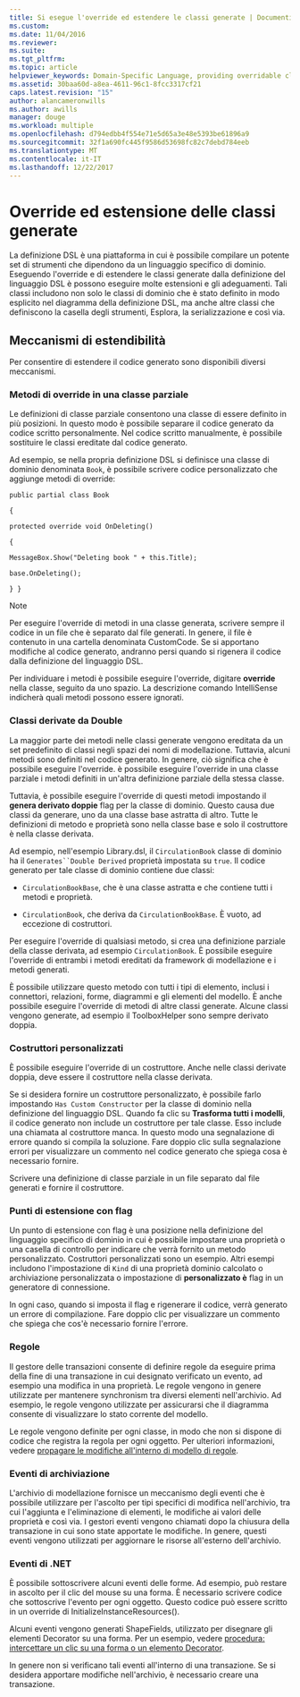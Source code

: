 ```yaml
---
title: Si esegue l'override ed estendere le classi generate | Documenti Microsoft
ms.custom: 
ms.date: 11/04/2016
ms.reviewer: 
ms.suite: 
ms.tgt_pltfrm: 
ms.topic: article
helpviewer_keywords: Domain-Specific Language, providing overridable classes
ms.assetid: 30baa60d-a8ea-4611-96c1-8fcc3317cf21
caps.latest.revision: "15"
author: alancameronwills
ms.author: awills
manager: douge
ms.workload: multiple
ms.openlocfilehash: d794edbb4f554e71e5d65a3e48e5393be61896a9
ms.sourcegitcommit: 32f1a690fc445f9586d53698fc82c7debd784eeb
ms.translationtype: MT
ms.contentlocale: it-IT
ms.lasthandoff: 12/22/2017
---
```

# <a name="overriding-and-extending-the-generated-classes"></a>Override ed estensione delle classi generate
La definizione DSL è una piattaforma in cui è possibile compilare un potente set di strumenti che dipendono da un linguaggio specifico di dominio. Eseguendo l'override e di estendere le classi generate dalla definizione del linguaggio DSL è possono eseguire molte estensioni e gli adeguamenti. Tali classi includono non solo le classi di dominio che è stato definito in modo esplicito nel diagramma della definizione DSL, ma anche altre classi che definiscono la casella degli strumenti, Esplora, la serializzazione e così via.  
  
## <a name="extensibility-mechanisms"></a>Meccanismi di estendibilità  
 Per consentire di estendere il codice generato sono disponibili diversi meccanismi.  
  
### <a name="overriding-methods-in-a-partial-class"></a>Metodi di override in una classe parziale  
 Le definizioni di classe parziale consentono una classe di essere definito in più posizioni. In questo modo è possibile separare il codice generato da codice scritto personalmente. Nel codice scritto manualmente, è possibile sostituire le classi ereditate dal codice generato.  
  
 Ad esempio, se nella propria definizione DSL si definisce una classe di dominio denominata `Book`, è possibile scrivere codice personalizzato che aggiunge metodi di override:  
  
 `public partial class Book`  
  
 `{`  
  
 `protected override void OnDeleting()`  
  
 `{`  
  
 `MessageBox.Show("Deleting book " + this.Title);`  
  
 `base.OnDeleting();`  
  
 `} }`  
  
> [!NOTE]
>  Per eseguire l'override di metodi in una classe generata, scrivere sempre il codice in un file che è separato dal file generati. In genere, il file è contenuto in una cartella denominata CustomCode. Se si apportano modifiche al codice generato, andranno persi quando si rigenera il codice dalla definizione del linguaggio DSL.  
  
 Per individuare i metodi è possibile eseguire l'override, digitare **override** nella classe, seguito da uno spazio. La descrizione comando IntelliSense indicherà quali metodi possono essere ignorati.  
  
### <a name="double-derived-classes"></a>Classi derivate da Double  
 La maggior parte dei metodi nelle classi generate vengono ereditata da un set predefinito di classi negli spazi dei nomi di modellazione. Tuttavia, alcuni metodi sono definiti nel codice generato. In genere, ciò significa che è possibile eseguire l'override. è possibile eseguire l'override in una classe parziale i metodi definiti in un'altra definizione parziale della stessa classe.  
  
 Tuttavia, è possibile eseguire l'override di questi metodi impostando il **genera derivato doppie** flag per la classe di dominio. Questo causa due classi da generare, uno da una classe base astratta di altro. Tutte le definizioni di metodo e proprietà sono nella classe base e solo il costruttore è nella classe derivata.  
  
 Ad esempio, nell'esempio Library.dsl, il `CirculationBook` classe di dominio ha il `Generates``Double Derived` proprietà impostata su `true`. Il codice generato per tale classe di dominio contiene due classi:  
  
-   `CirculationBookBase`, che è una classe astratta e che contiene tutti i metodi e proprietà.  
  
-   `CirculationBook`, che deriva da `CirculationBookBase`. È vuoto, ad eccezione di costruttori.  
  
 Per eseguire l'override di qualsiasi metodo, si crea una definizione parziale della classe derivata, ad esempio `CirculationBook`. È possibile eseguire l'override di entrambi i metodi ereditati da framework di modellazione e i metodi generati.  
  
 È possibile utilizzare questo metodo con tutti i tipi di elemento, inclusi i connettori, relazioni, forme, diagrammi e gli elementi del modello. È anche possibile eseguire l'override di metodi di altre classi generate. Alcune classi vengono generate, ad esempio il ToolboxHelper sono sempre derivato doppia.  
  
### <a name="custom-constructors"></a>Costruttori personalizzati  
 È possibile eseguire l'override di un costruttore. Anche nelle classi derivate doppia, deve essere il costruttore nella classe derivata.  
  
 Se si desidera fornire un costruttore personalizzato, è possibile farlo impostando `Has Custom Constructor` per la classe di dominio nella definizione del linguaggio DSL. Quando fa clic su **Trasforma tutti i modelli**, il codice generato non include un costruttore per tale classe. Esso include una chiamata al costruttore manca. In questo modo una segnalazione di errore quando si compila la soluzione. Fare doppio clic sulla segnalazione errori per visualizzare un commento nel codice generato che spiega cosa è necessario fornire.  
  
 Scrivere una definizione di classe parziale in un file separato dal file generati e fornire il costruttore.  
  
### <a name="flagged-extension-points"></a>Punti di estensione con flag  
 Un punto di estensione con flag è una posizione nella definizione del linguaggio specifico di dominio in cui è possibile impostare una proprietà o una casella di controllo per indicare che verrà fornito un metodo personalizzato. Costruttori personalizzati sono un esempio. Altri esempi includono l'impostazione di `Kind` di una proprietà dominio calcolato o archiviazione personalizzata o impostazione di **personalizzato è** flag in un generatore di connessione.  
  
 In ogni caso, quando si imposta il flag e rigenerare il codice, verrà generato un errore di compilazione. Fare doppio clic per visualizzare un commento che spiega che cos'è necessario fornire l'errore.  
  
### <a name="rules"></a>Regole  
 Il gestore delle transazioni consente di definire regole da eseguire prima della fine di una transazione in cui designato verificato un evento, ad esempio una modifica in una proprietà. Le regole vengono in genere utilizzate per mantenere synchronism tra diversi elementi nell'archivio. Ad esempio, le regole vengono utilizzate per assicurarsi che il diagramma consente di visualizzare lo stato corrente del modello.  
  
 Le regole vengono definite per ogni classe, in modo che non si dispone di codice che registra la regola per ogni oggetto. Per ulteriori informazioni, vedere [propagare le modifiche all'interno di modello di regole](../modeling/rules-propagate-changes-within-the-model.md).  
  
### <a name="store-events"></a>Eventi di archiviazione  
 L'archivio di modellazione fornisce un meccanismo degli eventi che è possibile utilizzare per l'ascolto per tipi specifici di modifica nell'archivio, tra cui l'aggiunta e l'eliminazione di elementi, le modifiche ai valori delle proprietà e così via. I gestori eventi vengono chiamati dopo la chiusura della transazione in cui sono state apportate le modifiche. In genere, questi eventi vengono utilizzati per aggiornare le risorse all'esterno dell'archivio.  
  
### <a name="net-events"></a>Eventi di .NET  
 È possibile sottoscrivere alcuni eventi delle forme. Ad esempio, può restare in ascolto per il clic del mouse su una forma. È necessario scrivere codice che sottoscrive l'evento per ogni oggetto. Questo codice può essere scritto in un override di InitializeInstanceResources().  
  
 Alcuni eventi vengono generati ShapeFields, utilizzato per disegnare gli elementi Decorator su una forma. Per un esempio, vedere [procedura: intercettare un clic su una forma o un elemento Decorator](../modeling/how-to-intercept-a-click-on-a-shape-or-decorator.md).  
  
 In genere non si verificano tali eventi all'interno di una transazione. Se si desidera apportare modifiche nell'archivio, è necessario creare una transazione.